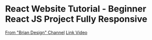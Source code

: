 # React Website Tutorial - Beginner React JS Project Fully Responsive
[From "Brian Design" Channel](https://www.youtube.com/channel/UCsKsymTY_4BYR-wytLjex7A)
[Link Video](https://www.youtube.com/watch?v=I2UBjN5ER4s)
